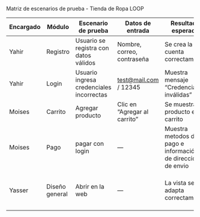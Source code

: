  Matriz de escenarios de prueba - Tienda de Ropa LOOP

| Encargado | Módulo | Escenario de prueba | Datos de entrada | Resultado esperado | Resultado obtenido | Estado | Prioridad |
|----|---------|--------------------|------------------|--------------------|--------------------|---------|------------|
| Yahir | Registro | Usuario se registra con datos válidos | Nombre, correo, contraseña | Se crea la cuenta correctamente |  Funciona | OK | Media |
| Yahir| Login | Usuario ingresa credenciales incorrectas | test@mail.com / 12345 | Muestra mensaje “Credenciales inválidas” |  Entra sin falla | OK | Media |
| Moises | Carrito | Agregar producto | Clic en “Agregar al carrito” | Se muestra el producto en el carrito |  OK | OK | Alta |
| Moises| Pago | pagar con login | — | Muestra metodos de pago e información de dirección de envio |  OK | OK | Media |
| Yasser | Diseño general | Abrir en la web | — | La vista se adapta correctamente | Cuadros, menus, textos y botones funcionando | Funciona | Alta |

